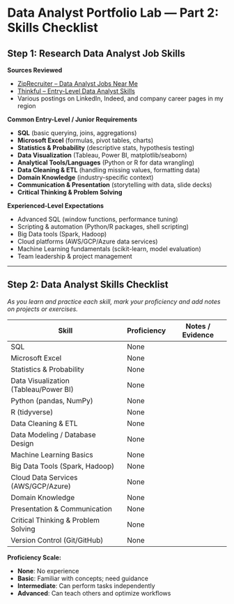 # Data Analyst Portfolio Lab — Part 2: Skills Checklist

## Step 1: Research Data Analyst Job Skills

**Sources Reviewed**  
- [ZipRecruiter – Data Analyst Jobs Near Me](https://www.ziprecruiter.com/n/Data-Analyst-Jobs-Near-Me)  
- [Thinkful – Entry-Level Data Analyst Skills](https://www.thinkful.com/blog/entry-level-data-analyst/)  
- Various postings on LinkedIn, Indeed, and company career pages in my region  

**Common Entry-Level / Junior Requirements**  
- **SQL** (basic querying, joins, aggregations)  
- **Microsoft Excel** (formulas, pivot tables, charts)  
- **Statistics & Probability** (descriptive stats, hypothesis testing)  
- **Data Visualization** (Tableau, Power BI, matplotlib/seaborn)  
- **Analytical Tools/Languages** (Python or R for data wrangling)  
- **Data Cleaning & ETL** (handling missing values, formatting data)  
- **Domain Knowledge** (industry-specific context)  
- **Communication & Presentation** (storytelling with data, slide decks)  
- **Critical Thinking & Problem Solving**  

**Experienced-Level Expectations**  
- Advanced SQL (window functions, performance tuning)  
- Scripting & automation (Python/R packages, shell scripting)  
- Big Data tools (Spark, Hadoop)  
- Cloud platforms (AWS/GCP/Azure data services)  
- Machine Learning fundamentals (scikit-learn, model evaluation)  
- Team leadership & project management  

---

## Step 2: Data Analyst Skills Checklist

_As you learn and practice each skill, mark your proficiency and add notes on projects or exercises._

| Skill                             | Proficiency    | Notes / Evidence                                    |
|-----------------------------------|----------------|-----------------------------------------------------|
| SQL                               | None           |                                                     |
| Microsoft Excel                   | None           |                                                     |
| Statistics & Probability          | None           |                                                     |
| Data Visualization (Tableau/Power BI) | None       |                                                     |
| Python (pandas, NumPy)            | None           |                                                     |
| R (tidyverse)                     | None           |                                                     |
| Data Cleaning & ETL               | None           |                                                     |
| Data Modeling / Database Design   | None           |                                                     |
| Machine Learning Basics           | None           |                                                     |
| Big Data Tools (Spark, Hadoop)    | None           |                                                     |
| Cloud Data Services (AWS/GCP/Azure) | None         |                                                     |
| Domain Knowledge                  | None           |                                                     |
| Presentation & Communication      | None           |                                                     |
| Critical Thinking & Problem Solving | None         |                                                     |
| Version Control (Git/GitHub)      | None           |                                                     |

**Proficiency Scale:**  
- **None**: No experience  
- **Basic**: Familiar with concepts; need guidance  
- **Intermediate**: Can perform tasks independently  
- **Advanced**: Can teach others and optimize workflows   
